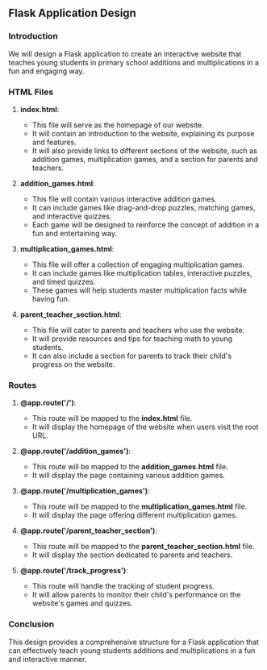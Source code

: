 ## **Flask Application Design**

### **Introduction**
We will design a Flask application to create an interactive website that teaches young students in primary school additions and multiplications in a fun and engaging way.

### **HTML Files**

1. **index.html**:
   - This file will serve as the homepage of our website.
   - It will contain an introduction to the website, explaining its purpose and features.
   - It will also provide links to different sections of the website, such as addition games, multiplication games, and a section for parents and teachers.

2. **addition_games.html**:
   - This file will contain various interactive addition games.
   - It can include games like drag-and-drop puzzles, matching games, and interactive quizzes.
   - Each game will be designed to reinforce the concept of addition in a fun and entertaining way.

3. **multiplication_games.html**:
   - This file will offer a collection of engaging multiplication games.
   - It can include games like multiplication tables, interactive puzzles, and timed quizzes.
   - These games will help students master multiplication facts while having fun.

4. **parent_teacher_section.html**:
   - This file will cater to parents and teachers who use the website.
   - It will provide resources and tips for teaching math to young students.
   - It can also include a section for parents to track their child's progress on the website.

### **Routes**

1. **@app.route('/')**:
   - This route will be mapped to the **index.html** file.
   - It will display the homepage of the website when users visit the root URL.

2. **@app.route('/addition_games')**:
   - This route will be mapped to the **addition_games.html** file.
   - It will display the page containing various addition games.

3. **@app.route('/multiplication_games')**:
   - This route will be mapped to the **multiplication_games.html** file.
   - It will display the page offering different multiplication games.

4. **@app.route('/parent_teacher_section')**:
   - This route will be mapped to the **parent_teacher_section.html** file.
   - It will display the section dedicated to parents and teachers.

5. **@app.route('/track_progress')**:
   - This route will handle the tracking of student progress.
   - It will allow parents to monitor their child's performance on the website's games and quizzes.

### **Conclusion**
This design provides a comprehensive structure for a Flask application that can effectively teach young students additions and multiplications in a fun and interactive manner.
